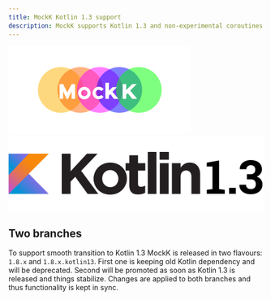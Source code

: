 ```yaml
---
title: MockK Kotlin 1.3 support
description: MockK supports Kotlin 1.3 and non-experimental coroutines
---
```

![mockk](doc/logo-site.png) ![kotlin](doc/kotlin13.png)

## Two branches

To support smooth transition to Kotlin 1.3 MockK is released in two flavours: `1.8.x` and `1.8.x.kotlin13`. 
First one is keeping old Kotlin dependency and will be deprecated. 
Second will be promoted as soon as Kotlin 1.3 is released and things stabilize.
Changes are applied to both branches and thus functionality is kept in sync.
